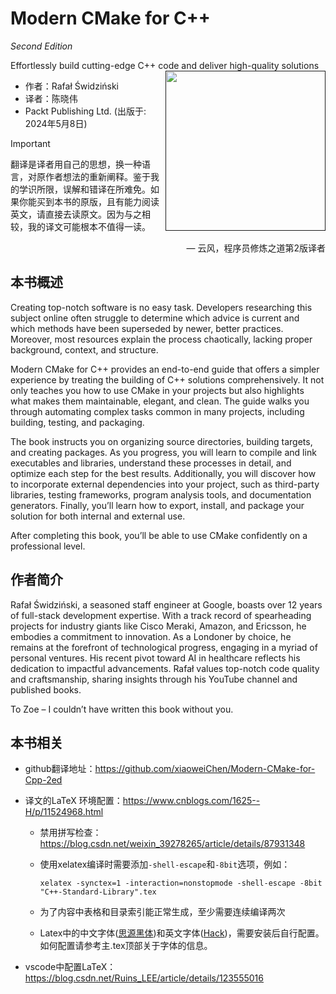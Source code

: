 # Modern CMake for C++  
*Second Edition*  

Effortlessly build cutting-edge C++ code and deliver high-quality
solutions  <a href=""><img src="cover.png" height="256px" align="right"></a>

* 作者：Rafał Świdziński  
* 译者：陈晓伟
* Packt Publishing Ltd. (出版于: 2024年5月8日)

> [!IMPORTANT]
> 翻译是译者用自己的思想，换一种语言，对原作者想法的重新阐释。鉴于我的学识所限，误解和错译在所难免。如果你能买到本书的原版，且有能力阅读英文，请直接去读原文。因为与之相较，我的译文可能根本不值得一读。
>
> <p align="right"> — 云风，程序员修炼之道第2版译者</p>

## 本书概述

Creating top-notch software is no easy task. Developers researching this subject online often struggle to determine which advice is current and which methods have been superseded by newer, better practices. Moreover, most resources explain the process chaotically, lacking proper background, context, and structure.

Modern CMake for C++ provides an end-to-end guide that offers a simpler experience by treating the building of C++ solutions comprehensively. It not only teaches you how to use CMake in your projects but also highlights what makes them maintainable, elegant, and clean. The guide walks you through automating complex tasks common in many projects, including building, testing, and packaging.

The book instructs you on organizing source directories, building targets, and creating packages. As you progress, you will learn to compile and link executables and libraries, understand these processes in detail, and optimize each step for the best results. Additionally, you will discover how to incorporate external dependencies into your project, such as third-party libraries, testing frameworks, program analysis tools, and documentation generators. Finally, you’ll learn how to export, install, and package your solution for both internal and external use.

After completing this book, you’ll be able to use CMake confidently on a professional level.



## 作者简介

Rafał Świdziński, a seasoned staff engineer at Google, boasts over 12 years of full-stack development expertise. With a track record of spearheading projects for industry giants like Cisco Meraki, Amazon, and Ericsson, he embodies a commitment to innovation. As a Londoner by choice, he remains at the forefront of technological progress, engaging in a myriad of personal ventures. His recent pivot toward AI in healthcare reflects his dedication to impactful advancements. Rafał values top-notch code quality and craftsmanship, sharing insights through his YouTube channel and published books.

To Zoe – I couldn’t have written this book without you.



## 本书相关

* github翻译地址：https://github.com/xiaoweiChen/Modern-CMake-for-Cpp-2ed

* 译文的LaTeX 环境配置：https://www.cnblogs.com/1625--H/p/11524968.html

  * 禁用拼写检查：https://blog.csdn.net/weixin_39278265/article/details/87931348

  * 使用xelatex编译时需要添加`-shell-escape`和`-8bit`选项，例如：

    `xelatex -synctex=1 -interaction=nonstopmode -shell-escape -8bit "C++-Standard-Library".tex`

  * 为了内容中表格和目录索引能正常生成，至少需要连续编译两次

  * Latex中的中文字体([思源黑体](https://github.com/adobe-fonts/source-han-sans))和英文字体([Hack](https://github.com/source-foundry/Hack-windows-installer/releases/tag/v1.6.0))，需要安装后自行配置。如何配置请参考主.tex顶部关于字体的信息。

* vscode中配置LaTeX：https://blog.csdn.net/Ruins_LEE/article/details/123555016

